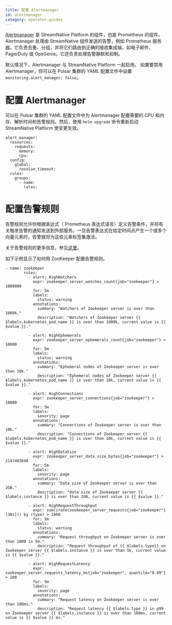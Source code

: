 ```yaml
---
title: 配置 Alertmanager
id: alertmanager
category: operator-guides
---
```


[Alertmanager](https://prometheus.io/docs/alerting/alertmanager/) 是 StreamNative Platform 的组件，也是 Prometheus 的组件。Alertmanager 处理由 StreamNative 组件发送的告警，例如 Prometheus 服务器。它负责去重、分组，并将它们路由到正确的接收集成端，如电子邮件、PagerDuty 或 OpsGenie。它还负责处理告警静默和抑制。

默认情况下，Alertmanager 与 StreamNative Platform 一起启用。 如果要禁用 Alertmanager，你可以在 Pulsar 集群的 YAML 配置文件中设置 `monitoring.alert_manager: false`。

# 配置 Alertmanager

可以在 Pulsar 集群的 YAML 配置文件中为 Alertmanager 配置需要的 CPU 和内存、解析时间和告警规则。然后，使用 `helm upgrade` 命令重新启动 StreamNative Platform 使变更生效。

```
alert_manager:
  resources:
    requests:
      memory: 
      cpu: 
  config:
    global:
      resolve_timeout: 
  rules:
    groups:
      - name: 
        rules:
```

# 配置告警规则

告警规则允许你根据表达式（ Prometheus 表达式语言）定义告警条件，并将有关触发告警的通知发送到外部服务。一旦告警表达式在给定时间点产生一个或多个向量元素时，告警就将为这些元素标签集激活。

关于告警规则的更多信息，参见[这里](https://prometheus.io/docs/prometheus/latest/configuration/alerting_rules/)。

如下示例显示了如何用 ZooKeeper 配置告警规则。

```shell
- name: zookeeper
        rules:
          - alert: HighWatchers
            expr: zookeeper_server_watches_count{job="zookeeper"} > 1000000
            for: 5m
            labels:
              status: warning
            annotations:
              summary: "Watchers of Zookeeper server is over than 1000k."
              description: "Watchers of Zookeeper server {{ $labels.kubernetes_pod_name }} is over than 1000k, current value is {{ $value }}."

          - alert: HighEphemerals
            expr: zookeeper_server_ephemerals_count{job="zookeeper"} > 10000
            for: 5m
            labels:
              status: warning
            annotations:
              summary: "Ephemeral nodes of Zookeeper server is over than 10k."
              description: "Ephemeral nodes of Zookeeper server {{ $labels.kubernetes_pod_name }} is over than 10k, current value is {{ $value }}."

          - alert: HighConnections
            expr: zookeeper_server_connections{job="zookeeper"} > 10000
            for: 5m
            labels:
              severity: page
            annotations:
              summary: "Connections of Zookeeper server is over than 10k."
              description: "Connections of Zookeeper server {{ $labels.kubernetes_pod_name }} is over than 10k, current value is {{ $value }}."

          - alert: HighDataSize
            expr: zookeeper_server_data_size_bytes{job="zookeeper"} > 2147483648
            for: 5m
            labels:
              severity: page
            annotations:
              summary: "Data size of Zookeeper server is over than 2GB."
              description: "Data size of Zookeeper server {{ $labels.instance }} is over than 2GB, current value is {{ $value }}."

          - alert: HighRequestThroughput
            expr: sum(irate(zookeeper_server_requests{job="zookeeper"}[30s])) by (type) > 1000
            for: 5m
            labels:
              status: warning
            annotations:
              summary: "Request throughput on Zookeeper server is over than 1000 in 5m."
              description: "Request throughput of {{ $labels.type}} on Zookeeper server {{ $labels.instance }} is over than 1k, current value is {{ $value }}."

          - alert: HighRequestLatency
            expr: zookeeper_server_requests_latency_ms{job="zookeeper", quantile="0.99"} > 100
            for: 5m
            labels:
              severity: page
            annotations:
              summary: "Request latency on Zookeeper server is over than 100ms."
              description: "Request latency {{ $labels.type }} in p99 on Zookeeper server {{ $labels.instance }} is over than 100ms, current value is {{ $value }} ms."
```


